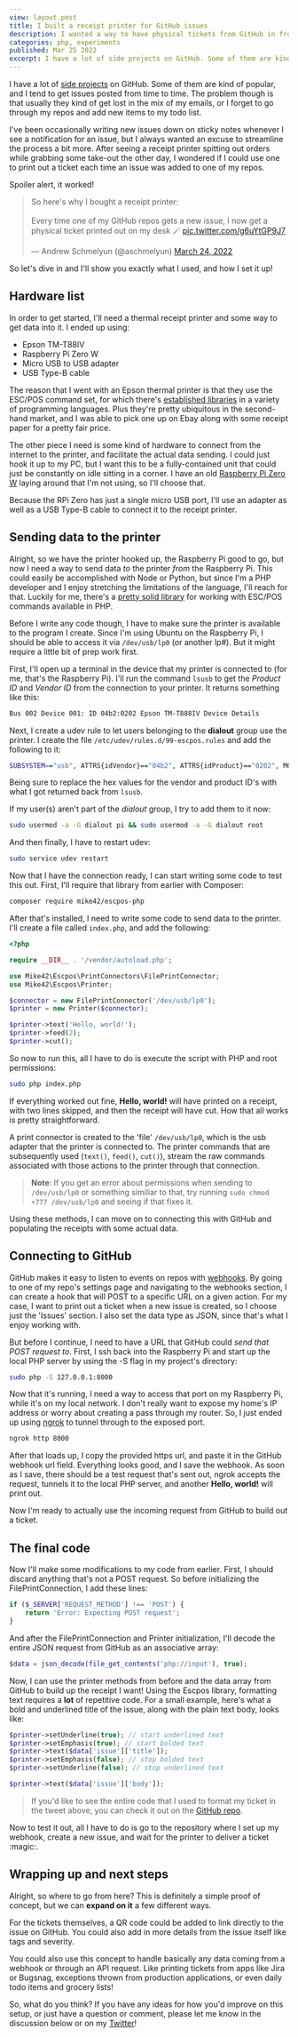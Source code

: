 ```yaml
---
view: layout.post
title: I built a receipt printer for GitHub issues
description: I wanted a way to have physical tickets from GitHub in front of me. One Epson printer, a Raspberry Pi, and some PHP later, I had a working system in place.
categories: php, experiments
published: Mar 25 2022
excerpt: I have a lot of side projects on GitHub. Some of them are kind of popular, and I tend to get issues posted from time to time. The problem though is that usually they kind of get lost in the mix. I've been occasionally writing new issues down on sticky notes whenever I see a notification for one pop-up, but I always wanted an excuse to streamline it a bit more. 
---
```


I have a lot of [side projects](https://github.com/aschmelyun?tab=repositories) on GitHub. Some of them are kind of popular, and I tend to get issues posted from time to time. The problem though is that usually they kind of get lost in the mix of my emails, or I forget to go through my repos and add new items to my todo list.

I've been occasionally writing new issues down on sticky notes whenever I see a notification for an issue, but I always wanted an excuse to streamline the process a bit more. After seeing a receipt printer spitting out orders while grabbing some take-out the other day, I wondered if I could use one to print out a ticket each time an issue was added to one of my repos.

Spoiler alert, it worked!

<blockquote class="twitter-tweet"><p lang="en" dir="ltr">So here&#39;s why I bought a receipt printer:<br><br>Every time one of my GitHub repos gets a new issue, I now get a physical ticket printed out on my desk 🪄 <a href="https://t.co/g6uYtGP9J7">pic.twitter.com/g6uYtGP9J7</a></p>&mdash; Andrew Schmelyun (@aschmelyun) <a href="https://twitter.com/aschmelyun/status/1506960015063625733?ref_src=twsrc%5Etfw">March 24, 2022</a></blockquote>

So let's dive in and I'll show you exactly what I used, and how I set it up!

## Hardware list

In order to get started, I'll need a thermal receipt printer and some way to get data into it. I ended up using:

- Epson TM-T88IV
- Raspberry Pi Zero W
- Micro USB to USB adapter
- USB Type-B cable

The reason that I went with an Epson thermal printer is that they use the ESC/POS command set, for which there's [established libraries](https://github.com/search?q=esc%2Fpos) in a variety of programming languages. Plus they're pretty ubiquitous in the second-hand market, and I was able to pick one up on Ebay along with some receipt paper for a pretty fair price.

The other piece I need is some kind of hardware to connect from the internet to the printer, and facilitate the actual data sending. I could just hook it up to my PC, but I want this to be a fully-contained unit that could just be constantly on idle sitting in a corner. I have an old [Raspberry Pi Zero W](https://www.raspberrypi.com/products/raspberry-pi-zero-w/) laying around that I'm not using, so I'll choose that. 

Because the RPi Zero has just a single micro USB port, I'll use an adapter as well as a USB Type-B cable to connect it to the receipt printer.

## Sending data to the printer

Alright, so we have the printer hooked up, the Raspberry Pi good to go, but now I need a way to send data _to_ the printer _from_ the Raspberry Pi. This could easily be accomplished with Node or Python, but since I'm a PHP developer and I enjoy stretching the limitations of the language, I'll reach for that. Luckily for me, there's a [pretty solid library](https://github.com/mike42/escpos-php) for working with ESC/POS commands available in PHP.

Before I write any code though, I have to make sure the printer is available to the program I create. Since I'm using Ubuntu on the Raspberry Pi, I should be able to access it via `/dev/usb/lp0` (or another lp#). But it might require a little bit of prep work first.

First, I'll open up a terminal in the device that my printer is connected to (for me, that's the Raspberry Pi). I'll run the command `lsusb` to get the _Product ID_ and _Vendor ID_ from the connection to your printer. It returns something like this:

```bash
Bus 002 Device 001: ID 04b2:0202 Epson TM-T888IV Device Details
```

Next, I create a udev rule to let users belonging to the **dialout** group use the printer. I create the file `/etc/udev/rules.d/99-escpos.rules` and add the following to it:

```bash
SUBSYSTEM=="usb", ATTRS{idVendor}=="04b2", ATTRS{idProduct}=="0202", MODE="0664", GROUP="dialout"
```

Being sure to replace the hex values for the vendor and product ID's with what I got returned back from `lsusb`.

If my user(s) aren't part of the *dialout* group, I try to add them to it now:

```bash
sudo usermod -a -G dialout pi && sudo usermod -a -G dialout root
```

And then finally, I have to restart udev:

```bash
sudo service udev restart
```

Now that I have the connection ready, I can start writing some code to test this out. First, I'll require that library from earlier with Composer:

```bash
composer require mike42/escpos-php
```

After that's installed, I need to write some code to send data to the printer. I'll create a file called `index.php`, and add the following:

```php
<?php

require __DIR__ . '/vendor/autoload.php';

use Mike42\Escpos\PrintConnectors\FilePrintConnector;
use Mike42\Escpos\Printer;

$connector = new FilePrintConnector('/dev/usb/lp0');
$printer = new Printer($connector);

$printer->text('Hello, world!');
$printer->feed(2);
$printer->cut();
```

So now to run this, all I have to do is execute the script with PHP and root permissions:

```bash
sudo php index.php
```

If everything worked out fine, **Hello, world!** will have printed on a receipt, with two lines skipped, and then the receipt will have cut. How that all works is pretty straightforward.

A print connector is created to the 'file' `/dev/usb/lp0`, which is the usb adapter that the printer is connected to. The printer commands that are subsequently used (`text()`, `feed()`, `cut()`), stream the raw commands associated with those actions to the printer through that connection.

> **Note**: If you get an error about permissions when sending to `/dev/usb/lp0` or something similiar to that, try running `sudo chmod +777 /dev/usb/lp0` and seeing if that fixes it.

Using these methods, I can move on to connecting this with GitHub and populating the receipts with some actual data.

## Connecting to GitHub

GitHub makes it easy to listen to events on repos with [webhooks](https://docs.github.com/en/developers/webhooks-and-events/webhooks/about-webhooks). By going to one of my repo's settings page and navigating to the webhooks section, I can create a hook that will POST to a specific URL on a given action. For my case, I want to print out a ticket when a new issue is created, so I choose just the 'Issues' section. I also set the data type as JSON, since that's what I enjoy working with.

But before I continue, I need to have a URL that GitHub could _send that POST request to_. First, I ssh back into the Raspberry Pi and start up the local PHP server by using the -S flag in my project's directory:

```bash
sudo php -S 127.0.0.1:8000
```

Now that it's running, I need a way to access that port on my Raspberry Pi, while it's on my local network. I don't really want to expose my home's IP address or worry about creating a pass through my router. So, I just ended up using [ngrok](https://ngrok.com/) to tunnel through to the exposed port.

```bash
ngrok http 8000
```

After that loads up, I copy the provided https url, and paste it in the GitHub webhook url field. Everything looks good, and I save the webhook. As soon as I save, there should be a test request that's sent out, ngrok accepts the request, tunnels it to the local PHP server, and another **Hello, world!** will print out.

Now I'm ready to actually use the incoming request from GitHub to build out a ticket.

## The final code

Now I'll make some modifications to my code from earlier. First, I should discard anything that's not a POST request. So before initializing the FilePrintConnection, I add these lines:

```php
if ($_SERVER['REQUEST_METHOD'] !== 'POST') {
    return 'Error: Expecting POST request';
}
```

And after the FilePrintConnection and Printer initialization, I'll decode the entire JSON request from GitHub as an associative array:

```php
$data = json_decode(file_get_contents('php://input'), true);
```

Now, I can use the printer methods from before and the data array from GitHub to build up the receipt I want! Using the Escpos library, formatting text requires a **lot** of repetitive code. For a small example, here's what a bold and underlined title of the issue, along with the plain text body, looks like:

```php
$printer->setUnderline(true); // start underlined text
$printer->setEmphasis(true); // start bolded text
$printer->text($data['issue']['title']);
$printer->setEmphasis(false); // stop bolded text
$printer->setUnderline(false); // stop underlined text

$printer->text($data['issue']['body']);
```

> If you'd like to see the entire code that I used to format my ticket in the tweet above, you can check it out on the [GitHub repo](https://github.com/aschmelyun/github-receipts).

Now to test it out, all I have to do is go to the repository where I set up my webhook, create a new issue, and wait for the printer to deliver a ticket :magic:.

## Wrapping up and next steps

Alright, so where to go from here? This is definitely a simple proof of concept, but we can **expand on it** a few different ways.

For the tickets themselves, a QR code could be added to link directly to the issue on GitHub. You could also add in more details from the issue itself like tags and severity.

You could also use this concept to handle basically any data coming from a webhook or through an API request. Like printing tickets from apps like Jira or Bugsnag, exceptions thrown from production applications, or even daily todo items and grocery lists!

So, what do you think? If you have any ideas for how you'd improve on this setup, or just have a question or comment, please let me know in the discussion below or on my [Twitter](https://twitter.com/aschmelyun)!

<script async src="https://platform.twitter.com/widgets.js" charset="utf-8"></script>
